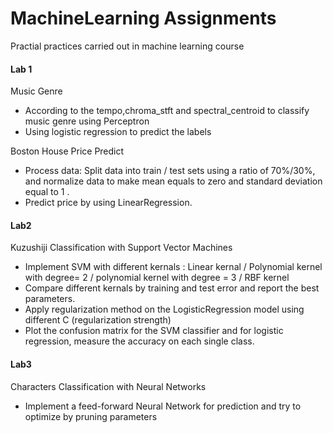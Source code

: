 # MachineLearning Assignments
  Practial practices carried out in machine learning course

#### Lab 1 
Music Genre
- According to the tempo,chroma_stft and spectral_centroid to classify music genre using Perceptron
- Using logistic regression to predict the labels

Boston House Price Predict
- Process data: Split data into train / test sets using a ratio of 70%/30%, and normalize data to make mean equals to zero and standard deviation equal to 1 .
- Predict price by using LinearRegression.


#### Lab2
Kuzushiji Classification with Support Vector Machines
- Implement SVM with different kernals : Linear kernal / Polynomial kernel with degree= 2 / polynomial kernel with degree = 3 / RBF kernel 
- Compare different kernals by training and test error and report the best parameters.
- Apply regularization method on the LogisticRegression model using different C (regularization strength)
- Plot the confusion matrix for the SVM classifier and for logistic regression, measure the accuracy on each single class.


#### Lab3
Characters Classification with Neural Networks

- Implement a feed-forward Neural Network for prediction and try to optimize by pruning parameters 



